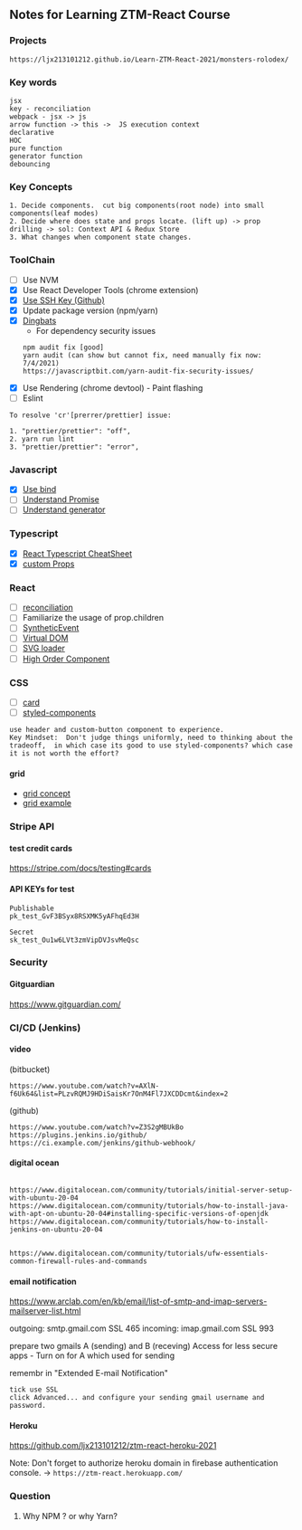 ## Notes for Learning ZTM-React Course

### Projects

`https://ljx213101212.github.io/Learn-ZTM-React-2021/monsters-rolodex/`

### Key words

```
jsx
key - reconciliation
webpack - jsx -> js
arrow function -> this ->  JS execution context
declarative
HOC
pure function
generator function
debouncing
```

### Key Concepts

```
1. Decide components.  cut big components(root node) into small components(leaf modes)
2. Decide where does state and props locate. (lift up) -> prop drilling -> sol: Context API & Redux Store
3. What changes when component state changes.
```

### ToolChain

- [ ] Use NVM
- [x] Use React Developer Tools (chrome extension)
- [x] [Use SSH Key (Github)](https://docs.github.com/en/enterprise/2.15/user/articles/generating-a-new-ssh-key-and-adding-it-to-the-ssh-agent)
- [x] Update package version (npm/yarn)
- [x] [Dingbats]([Dingbats](https://www.w3schools.com/charsets/ref_utf_dingbats.asp))
  - For dependency security issues
  ```
  npm audit fix [good]
  yarn audit (can show but cannot fix, need manually fix now: 7/4/2021)
  https://javascriptbit.com/yarn-audit-fix-security-issues/
  ```
- [x] Use Rendering (chrome devtool) - Paint flashing
- [ ] Eslint
```
To resolve 'cr'[prerrer/prettier] issue:

1. "prettier/prettier": "off",
2. yarn run lint
3. "prettier/prettier": "error",
```

### Javascript

- [x] [Use bind](https://www.smashingmagazine.com/2014/01/understanding-javascript-function-prototype-bind/)
- [ ] [Understand Promise](http://anata.me/2020/05/07/Promise%E7%AE%80%E6%98%93%E5%AE%9E%E7%8E%B0/)
- [ ] [Understand generator](https://www.ruanyifeng.com/blog/2015/05/co.html)

### Typescript

- [x] [React Typescript CheatSheet](https://react-typescript-cheatsheet.netlify.app/docs/basic/getting-started/forms_and_events/)
- [x] [custom Props](https://stackoverflow.com/questions/51523211/react-routing-using-routecomponentprops-and-custom-props)

### React

- [ ] [reconciliation](https://reactjs.org/docs/reconciliation.html#recursing-on-children)
- [ ] Familiarize the usage of prop.children
- [ ] [SyntheticEvent](https://reactjs.org/docs/events.html)
- [ ] [Virtual DOM]()
- [ ] [SVG loader](https://facebook.github.io/create-react-app/docs/adding-images-fonts-and-files)
- [ ] [High Order Component](https://medium.com/@jrwebdev/react-higher-order-component-patterns-in-typescript-42278f7590fb)

### CSS

- [ ] [card](https://codepen.io/AllThingsSmitty/pen/pNLVWm)  
- [ ] [styled-components](https://github.com/styled-components/styled-components)  

```
use header and custom-button component to experience.
Key Mindset:  Don't judge things uniformly, need to thinking about the tradeoff,  in which case its good to use styled-components? which case it is not worth the effort?
```

#### grid

- [grid concept](https://css-tricks.com/snippets/css/complete-guide-grid/)
- [grid example](https://gridbyexample.com/what/)


### Stripe API 

#### test credit cards  
https://stripe.com/docs/testing#cards  

#### API KEYs for test  

```
Publishable	
pk_test_GvF3BSyx8RSXMK5yAFhqEd3H

Secret	
sk_test_Ou1w6LVt3zmVipDVJsvMeQsc
```

### Security   

#### Gitguardian  
https://www.gitguardian.com/   

### CI/CD (Jenkins)
 
#### video

(bitbucket)

```
https://www.youtube.com/watch?v=AXlN-f6Uk64&list=PLzvRQMJ9HDiSaisKr7OnM4Fl7JXCDDcmt&index=2
```

(github)

```
https://www.youtube.com/watch?v=Z3S2gMBUkBo
https://plugins.jenkins.io/github/
https://ci.example.com/jenkins/github-webhook/
```

#### digital ocean

```

https://www.digitalocean.com/community/tutorials/initial-server-setup-with-ubuntu-20-04
https://www.digitalocean.com/community/tutorials/how-to-install-java-with-apt-on-ubuntu-20-04#installing-specific-versions-of-openjdk
https://www.digitalocean.com/community/tutorials/how-to-install-jenkins-on-ubuntu-20-04


https://www.digitalocean.com/community/tutorials/ufw-essentials-common-firewall-rules-and-commands
```

#### email notification

https://www.arclab.com/en/kb/email/list-of-smtp-and-imap-servers-mailserver-list.html

outgoing: smtp.gmail.com SSL 465
incoming: imap.gmail.com SSL 993

prepare two gmails A (sending) and B (receving)
Access for less secure apps - Turn on for A which used for sending

remembr in "Extended E-mail Notification"

```
tick use SSL
click Advanced... and configure your sending gmail username and password.
```







#### Heroku  

https://github.com/ljx213101212/ztm-react-heroku-2021  

Note: Don't forget to authorize heroku domain in firebase authentication console. -> `https://ztm-react.herokuapp.com/`

### Question

1. Why NPM ? or why Yarn?
